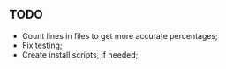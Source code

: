 ## TODO

- Count lines in files to get more accurate percentages;
- Fix testing;
- Create install scripts, if needed;
